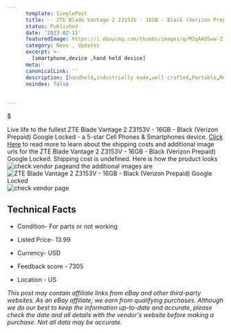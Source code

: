 ```yaml
---
      template: SinglePost
      title: -- ZTE Blade Vantage 2 Z3153V - 16GB - Black (Verizon Prepaid) Google Locked
      status: Published
      date: '2023-02-11'
      featuredImage: https://i.ebayimg.com/thumbs/images/g/M2gAAOSww-Zfz85d/s-l225.jpg
      category: News , Updates
      excerpt: >-
        [smartphone,device ,hand held device]
      meta:
      canonicalLink: ''
      description: [handheld,industrially made,well crafted,Portable,Mobile,Compact,Convenient,Lightweight,Maneuverable,Man-portable,Miniature,Carriable,Hand-held,Light,Holdable,Transportable,Mobile device,Pocket-sized,On-the-go,Wireless,Cordless,Compact size,Convenient size, smartphone,device ,hand held device]
      noindex: false
      
        
---
```

$

Live life to the fullest ZTE Blade Vantage 2 Z3153V - 16GB - Black (Verizon Prepaid) Google Locked - a 5-star Cell Phones & Smartphones device. [Click Here](https://www.ebay.com/itm/133879570059?hash=item1f2bd81e8b%3Ag%3AM2gAAOSww-Zfz85d&mkevt=1&mkcid=1&mkrid=711-53200-19255-0&campid=%253CePNCampaignId%253E&customid=%253CreferenceId%253E&toolid=10049) to read more to learn about the shipping costs and additional image urls for the ZTE Blade Vantage 2 Z3153V - 16GB - Black (Verizon Prepaid) Google Locked. Shipping cost is undefined. Here is how the product looks ![check vendor page](https://i.ebayimg.com/thumbs/images/g/M2gAAOSww-Zfz85d/s-l225.jpg)and the additional images are![ZTE Blade Vantage 2 Z3153V - 16GB - Black (Verizon Prepaid) Google Locked](https://i.ebayimg.com/images/g/M2gAAOSww-Zfz85d/s-l1200.jpg)![check vendor page](https://origin-galleryplus.ebayimg.com/ws/web/133879570059_2_0_1/225x225.jpg,https://origin-galleryplus.ebayimg.com/ws/web/133879570059_3_0_1/225x225.jpg,https://origin-galleryplus.ebayimg.com/ws/web/133879570059_4_0_1/225x225.jpg,https://origin-galleryplus.ebayimg.com/ws/web/133879570059_5_0_1/225x225.jpg,https://origin-galleryplus.ebayimg.com/ws/web/133879570059_6_0_1/225x225.jpg,https://origin-galleryplus.ebayimg.com/ws/web/133879570059_7_0_1/225x225.jpg)



 ## Technical Facts 



     
      

 - Condition- For parts or not working 


      

 - Listed Price- 13.99 


      

 - Currency- USD 


      

 - Feedback score - 7305 


      

 - Location - US 


      
      

 *_This post may contain affiliate links from eBay and other third-party websites. As an eBay affiliate, we earn from qualifying purchases. Although we do our best to keep the information up-to-date and accurate, please check the date and all details with the vendor's website before making a purchase. Not all data may be accurate._*






